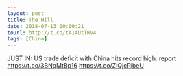 ```yaml
---
layout: post
title: The Hill
date: 2018-07-13 00:00:21
tourl: http://t.co/t414UtTRv4
tags: [China]
---
```

JUST IN: US trade deficit with China hits record high: report https://t.co/3BNqMtBp16 https://t.co/ZlQjcRibeU